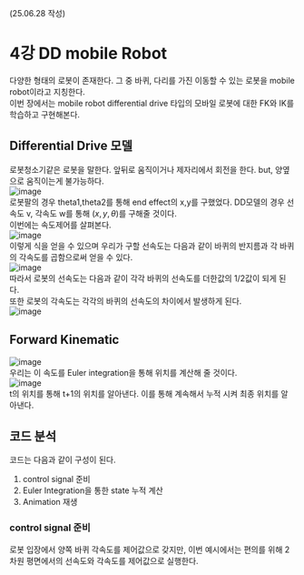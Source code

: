 (25.06.28 작성)
# 4강 DD mobile Robot
다양한 형태의 로봇이 존재한다. 그 중 바퀴, 다리를 가진 이동할 수 있는 로봇을 mobile robot이라고 지칭한다.    
이번 장에서는 mobile robot differential drive 타입의 모바일 로봇에 대한 FK와 IK를 학습하고 구현해본다.   
## Differential Drive 모델
로봇청소기같은 로봇을 말한다. 앞뒤로 움직이거나 제자리에서 회전을 한다. but, 양옆으로 움직이는게 불가능하다.   
![image](https://github.com/user-attachments/assets/618a10eb-0b67-453b-a18e-215ed547b62f)    
로봇팔의 경우 theta1,theta2를 통해 end effect의 x,y를 구했었다. DD모델의 경우 선속도 v, 각속도 w를 통해 $(x, y, \theta)$를 구해줄 것이다.   
이번에는 속도제어를 살펴본다.   
![image](https://github.com/user-attachments/assets/bf5f8fd2-ebe6-4218-a071-7cf45b15103e)   
이렇게 식을 얻을 수 있으며 우리가 구할 선속도는 다음과 같이 바퀴의 반지름과 각 바퀴의 각속도를 곱함으로써 얻을 수 있다.   
![image](https://github.com/user-attachments/assets/541dd1ca-1ed7-442e-a042-121c2ad7414a)    
따라서 로봇의 선속도는 다음과 같이 각각 바퀴의 선속도를 더한값의 1/2값이 되게 된다.    
또한 로봇의 각속도는 각각의 바퀴의 선속도의 차이에서 발생하게 된다.   
![image](https://github.com/user-attachments/assets/8ea82a4d-241a-4558-817b-dd43b7c4740e)   
## Forward Kinematic
![image](https://github.com/user-attachments/assets/3264e56f-1a02-4f62-877d-b0ea34933434)   
우리는 이 속도를 Euler integration을 통해 위치를 계산해 줄 것이다.    
![image](https://github.com/user-attachments/assets/8fd07b57-5e4f-4add-8c90-a24f8400ace5)   
t의 위치를 통해 t+1의 위치를 알아낸다. 이를 통해 계속해서 누적 시켜 최종 위치를 알아낸다.    
## 코드 분석
코드는 다음과 같이 구성이 된다.   
1. control signal 준비   
2. Euler Integration을 통한 state 누적 계산   
3. Animation 재생   
### control signal 준비
로봇 입장에서 양쪽 바퀴 각속도를 제어값으로 갖지만, 이번 예시에서는 편의를 위해 2차원 평면에서의 선속도와 각속도를 제어값으로 실행한다.    

